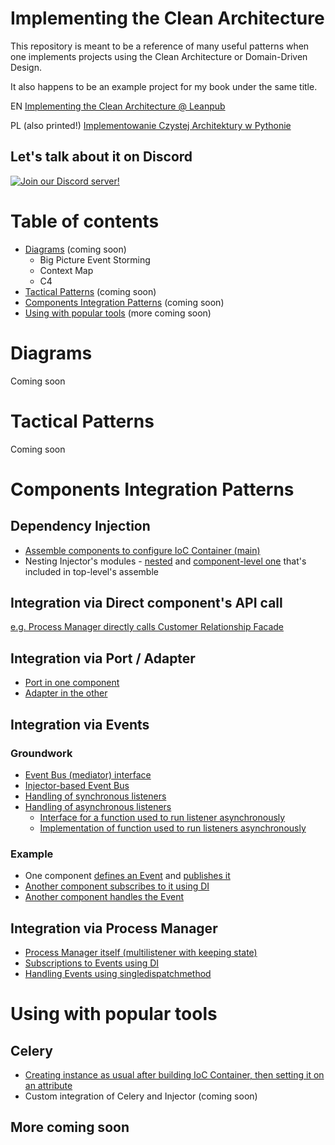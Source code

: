 # Implementing the Clean Architecture
This repository is meant to be a reference of many useful patterns when one implements projects using the Clean Architecture or Domain-Driven Design.

It also happens to be an example project for my book under the same title.

EN [Implementing the Clean Architecture @ Leanpub](https://leanpub.com/implementing-the-clean-architecture)

PL (also printed!) [Implementowanie Czystej Architektury w Pythonie](https://helion.pl/ksiazki/implementowanie-czystej-architektury-w-pythonie-sebastian-buczynski,imczar.htm#format/d)

## Let's talk about it on Discord
[![Join our Discord server!](https://invidget.switchblade.xyz/cDyDKv2VsY)](http://discord.gg/cDyDKv2VsY)

# Table of contents
- [Diagrams](#diagrams) (coming soon)
  - Big Picture Event Storming
  - Context Map
  - C4
- [Tactical Patterns](#tactical-patterns) (coming soon)
- [Components Integration Patterns](#components-integration-patterns) (coming soon)
- [Using with popular tools](#using-with-popular-tools) (more coming soon)

# Diagrams
Coming soon

# Tactical Patterns
Coming soon

# Components Integration Patterns
## Dependency Injection
- [Assemble components to configure IoC Container (main)](https://github.com/Enforcer/implementing-the-clean-architecture/blob/trunk/auctioning_platform/itca/main/__init__.py#L18)
- Nesting Injector's modules - [nested](https://github.com/Enforcer/implementing-the-clean-architecture/blob/6e1c28b51ddde9d55944c8d52397806299e38099/auctioning_platform/itca/processes/paying_for_won_auction/__init__.py#L21) and [component-level one](https://github.com/Enforcer/implementing-the-clean-architecture/blob/6e1c28b51ddde9d55944c8d52397806299e38099/auctioning_platform/itca/processes/__init__.py#L10) that's included in top-level's assemble

## Integration via Direct component's API call
[e.g. Process Manager directly calls Customer Relationship Facade](https://github.com/Enforcer/implementing-the-clean-architecture/blob/trunk/auctioning_platform/itca/processes/paying_for_won_auction/process_manager.py#L48) 

## Integration via Port / Adapter
- [Port in one component](https://github.com/Enforcer/implementing-the-clean-architecture/blob/trunk/auctioning_platform/itca/auctions/app/ports/payments.py)
- [Adapter in the other](https://github.com/Enforcer/implementing-the-clean-architecture/blob/trunk/auctioning_platform/itca/auctions_infra/adapters/payments.py)

## Integration via Events
### Groundwork
- [Event Bus (mediator) interface](https://github.com/Enforcer/implementing-the-clean-architecture/blob/6e1c28b51ddde9d55944c8d52397806299e38099/auctioning_platform/itca/foundation/event_bus.py#L11)
- [Injector-based Event Bus](https://github.com/Enforcer/implementing-the-clean-architecture/blob/6e1c28b51ddde9d55944c8d52397806299e38099/auctioning_platform/itca/foundation/event_bus.py#L65)
- [Handling of synchronous listeners](https://github.com/Enforcer/implementing-the-clean-architecture/blob/6e1c28b51ddde9d55944c8d52397806299e38099/auctioning_platform/itca/foundation/event_bus.py#L79)
- [Handling of asynchronous listeners](https://github.com/Enforcer/implementing-the-clean-architecture/blob/6e1c28b51ddde9d55944c8d52397806299e38099/auctioning_platform/itca/foundation/event_bus.py#L93)
  - [Interface for a function used to run listener asynchronously](https://github.com/Enforcer/implementing-the-clean-architecture/blob/6e1c28b51ddde9d55944c8d52397806299e38099/auctioning_platform/itca/foundation/event_bus.py#L61)
  - [Implementation of function used to run listeners asynchronously](https://github.com/Enforcer/implementing-the-clean-architecture/blob/6e1c28b51ddde9d55944c8d52397806299e38099/auctioning_platform/itca/main/event_bus.py#L19)

### Example
- One component [defines an Event](https://github.com/Enforcer/implementing-the-clean-architecture/blob/trunk/auctioning_platform/itca/auctions/domain/events/bidder_has_been_overbid.py) and [publishes it](https://github.com/Enforcer/implementing-the-clean-architecture/blob/6e1c28b51ddde9d55944c8d52397806299e38099/auctioning_platform/itca/auctions/app/use_cases/placing_bid.py#L59)
- [Another component subscribes to it using DI](https://github.com/Enforcer/implementing-the-clean-architecture/blob/6e1c28b51ddde9d55944c8d52397806299e38099/auctioning_platform/itca/customer_relationship/__init__.py#L34)
- [Another component handles the Event](https://github.com/Enforcer/implementing-the-clean-architecture/blob/6e1c28b51ddde9d55944c8d52397806299e38099/auctioning_platform/itca/customer_relationship/__init__.py#L18)

## Integration via Process Manager
- [Process Manager itself (multilistener with keeping state)](https://github.com/Enforcer/implementing-the-clean-architecture/blob/trunk/auctioning_platform/itca/processes/paying_for_won_auction/process_manager.py)
- [Subscriptions to Events using DI](https://github.com/Enforcer/implementing-the-clean-architecture/blob/6e1c28b51ddde9d55944c8d52397806299e38099/auctioning_platform/itca/processes/paying_for_won_auction/__init__.py#L22)
- [Handling Events using singledispatchmethod](https://github.com/Enforcer/implementing-the-clean-architecture/blob/6e1c28b51ddde9d55944c8d52397806299e38099/auctioning_platform/itca/processes/paying_for_won_auction/process_manager.py#L28)

# Using with popular tools
## Celery
- [Creating instance as usual after building IoC Container, then setting it on an attribute](https://github.com/Enforcer/implementing-the-clean-architecture/blob/trunk/auctioning_platform/itca/tasks/cli.py)
- Custom integration of Celery and Injector (coming soon)

## More coming soon
